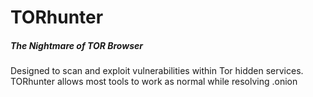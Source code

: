 # TORhunter
##### <i>**The Nightmare of TOR Browser**</i>
Designed to scan and exploit vulnerabilities within Tor hidden services. TORhunter allows most tools to work as normal while resolving .onion
